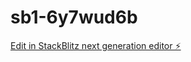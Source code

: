 # sb1-6y7wud6b

[Edit in StackBlitz next generation editor ⚡️](https://stackblitz.com/~/github.com/Ayushpal2006/sb1-6y7wud6b)